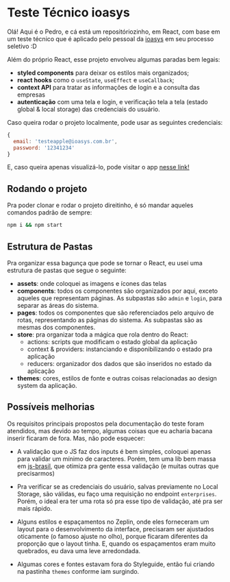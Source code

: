 # Teste Técnico ioasys

Olá! Aqui é o Pedro, e cá está um repositóriozinho, em React, com base em um teste técnico que é aplicado pelo pessoal da [ioasys](https://https://www.ioasys.com.br/) em seu processo seletivo :D

Além do próprio React, esse projeto envolveu algumas paradas bem legais:

- **styled components** para deixar os estilos mais organizados;
- **react hooks** como o `useState`, `useEffect` e `useCallback`;
- **context API** para tratar as informações de login e a consulta das empresas
- **autenticação** com uma tela e login, e verificação tela a tela (estado global & local storage) das credenciais do usuário.

Caso queira rodar o projeto localmente, pode usar as seguintes credenciais:

```js
{
  email: 'testeapple@ioasys.com.br',
  password: '12341234'
}
```

E, caso queira apenas visualizá-lo, pode visitar o app [nesse link!](https://ioasysteste-c314f.web.app/)

## Rodando o projeto

Pra poder clonar e rodar o projeto direitinho, é só mandar aqueles comandos padrão de sempre:

```bash
npm i && npm start
```

## Estrutura de Pastas

Pra organizar essa bagunça que pode se tornar o React, eu usei uma estrutura de pastas que segue o seguinte:

- **assets**: onde coloquei as imagens e ícones das telas
- **components**: todos os componentes são organizados por aqui, exceto aqueles que representam páginas. As subpastas são `admin` e `login`, para separar as áreas do sistema.
- **pages**: todos os componentes que são referenciados pelo arquivo de rotas, representando as páginas do sistema. As subpastas são as mesmas dos componentes.
- **store**: pra organizar toda a mágica que rola dentro do React:
  - actions: scripts que modificam o estado global da aplicação
  - context & providers: instanciando e disponibilizando o estado pra aplicação
  - reducers: organizador dos dados que são inseridos no estado da aplicação
- **themes**: cores, estilos de fonte e outras coisas relacionadas ao design system da aplicação.

## Possíveis melhorias

Os requisitos principais propostos pela documentação do teste foram atendidos, mas devido ao tempo, algumas coisas que eu acharia bacana inserir ficaram de fora. Mas, não pode esquecer:

- A validação que o JS faz dos inputs é bem simples, coloquei apenas para validar um mínimo de caracteres. Porém, tem uma lib bem massa em [js-brasil](http://https://github.com/mariohmol/js-brasil "js-brasil"), que otimiza pra gente essa validação (e muitas outras que precisarmos)

- Pra verificar se as credenciais do usuário, salvas previamente no Local Storage, são válidas, eu faço uma requisição no endpoint `enterprises`. Porém, o ideal era ter uma rota só pra esse tipo de validação, até pra ser mais rápido.

- Alguns estilos e espaçamentos no Zeplin, onde eles forneceram um layout para o desenvolvimento da interface, precisaram ser ajustados oticamente (o famoso ajuste no olho), porque ficaram diferentes da proporção que o layout tinha. E, quando os espaçamentos eram muito quebrados, eu dava uma leve arredondada.

- Algumas cores e fontes estavam fora do Styleguide, então fui criando na pastinha `themes` conforme iam surgindo.